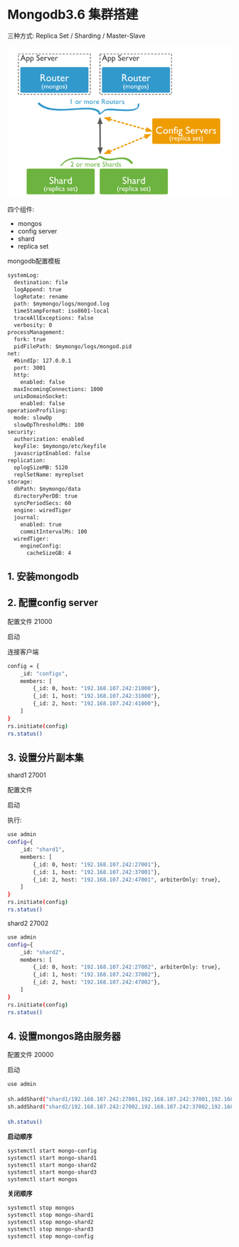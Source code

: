 # Mongodb3.6 集群搭建

三种方式: Replica Set / Sharding / Master-Slave





![mongodb cluster](images/mongodb1.png)

四个组件:

* mongos
* config server
* shard
* replica set





mongodb配置模板

```
systemLog:
  destination: file
  logAppend: true
  logRotate: rename
  path: $mymongo/logs/mongod.log
  timeStampFormat: iso8601-local
  traceAllExceptions: false
  verbosity: 0
processManagement:
  fork: true
  pidFilePath: $mymongo/logs/mongod.pid
net:    
  #bindIp: 127.0.0.1
  port: 3001
  http:
    enabled: false
  maxIncomingConnections: 1000
  unixDomainSocket:
    enabled: false
operationProfiling:
  mode: slowOp
  slowOpThresholdMs: 100    
security:
  authorization: enabled
  keyFile: $mymongo/etc/keyfile
  javascriptEnabled: false
replication:
  oplogSizeMB: 5120
  replSetName: myreplset
storage:
  dbPath: $mymongo/data
  directoryPerDB: true
  syncPeriodSecs: 60
  engine: wiredTiger
  journal:
    enabled: true
    commitIntervalMs: 100
  wiredTiger:
    engineConfig:
      cacheSizeGB: 4
```



## 1. 安装mongodb

## 2. 配置config server

配置文件 21000

启动

连接客户端

```bash
config = {
    _id: "configs",
    members: [
        {_id: 0, host: "192.168.107.242:21000"},
        {_id: 1, host: "192.168.107.242:31000"},
        {_id: 2, host: "192.168.107.242:41000"},
    ]
}
rs.initiate(config)
rs.status()
```

###

## 3. 设置分片副本集

shard1 27001

配置文件

启动

执行:

```bash
use admin
config={
    _id: "shard1",
    members: [
        {_id: 0, host: "192.168.107.242:27001"},
        {_id: 1, host: "192.168.107.242:37001"},
        {_id: 2, host: "192.168.107.242:47001", arbiterOnly: true},
    ]
}
rs.initiate(config)
rs.status()
```



shard2  27002

```bash
use admin
config={
    _id: "shard2",
    members: [
        {_id: 0, host: "192.168.107.242:27002", arbiterOnly: true},
        {_id: 1, host: "192.168.107.242:37002"},
        {_id: 2, host: "192.168.107.242:47002"},
    ]
}
rs.initiate(config)
rs.status()
```



## 4. 设置mongos路由服务器

配置文件 20000

启动



```bash
use admin

sh.addShard("shard1/192.168.107.242:27001,192.168.107.242:37001,192.168.107.242:47001")
sh.addShard("shard2/192.168.107.242:27002,192.168.107.242:37002,192.168.107.242:47002")

sh.status()
```



**启动顺序**

```
systemctl start mongo-config
systemctl start mongo-shard1
systemctl start mongo-shard2
systemctl start mongo-shard3
systemctl start mongos
```

**关闭顺序**

```
systemctl stop mongos
systemctl stop mongo-shard1
systemctl stop mongo-shard2
systemctl stop mongo-shard3
systemctl stop mongo-config
```



















